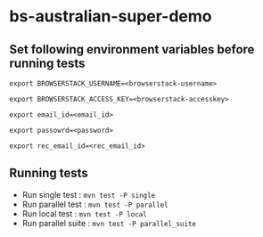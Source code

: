 # bs-australian-super-demo

## Set following environment variables before running tests

`` export BROWSERSTACK_USERNAME=<browserstack-username>
``

`` export BROWSERSTACK_ACCESS_KEY=<browserstack-accesskey>
``

`` export email_id=<email_id>
``

`` export passowrd=<password>
``

`` export rec_email_id=<rec_email_id>
``

## Running tests

* Run single test : `mvn test -P single`
* Run parallel test : `mvn test -P parallel`
* Run local test : `mvn test -P local`
* Run parallel suite : `mvn test -P parallel_suite`